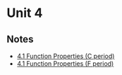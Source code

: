 # Unit 4

## Notes

- <a href="../notes/PCHA_4.1_FunctionProperties_C.pdf">4.1 Function Properties (C period)</a>
- <a href="../notes/PCHA_4.1_FunctionProperties_F.pdf">4.1 Function Properties (F period)</a>


